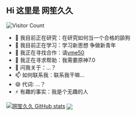 
## Hi 这里是 网笙久久

![Visitor Count](https://profile-counter.glitch.me/wangshengjj/count.svg)

- 🔭 我目前正在研究：在研究如何当一个合格的舔狗
- 🌱 我目前正在学习：学习新思想 争做新青年
- 👯 我正在寻找合作：请[vme50](https://vme50.wangshengjj.work)
- 🤔 我正在寻求帮助：我需要原神7.0
- 💬 问我关于：...？
- 📫 如何联系我：联系我干嘛...
- 😄 代词: ...？
- ⚡ 有趣的事实：我是个无趣的人

[![网笙久久 GitHub stats](https://github-readme-stats.vercel.app/api?username=wangshengjj&theme=radical)](https://github.com/anuraghazra/github-readme-stats) <a href="https://github.com/wangshengjj"><img align="center" src="https://github-readme-stats.anuraghazra1.vercel.app/api/top-langs/?username=sabesansathananthan&layout=compact&theme=radical" /></a>

